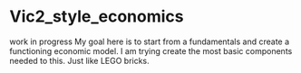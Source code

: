 # Vic2_style_economics
work in progress
My goal here is to start from a fundamentals and create a functioning economic model. I am trying create the most basic components needed to this. Just like LEGO bricks.
